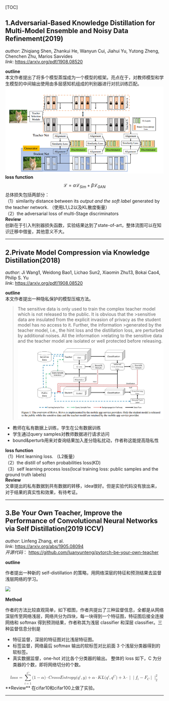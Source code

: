 [TOC]  

## 1.Adversarial-Based Knowledge Distillation for Multi-Model Ensemble and Noisy Data Refinement(2019)  
*author*: Zhiqiang Shen, Zhankui He, Wanyun Cui, Jiahui Yu, Yutong Zheng, Chenchen Zhu, Marios Savvides    
*link*: https://arxiv.org/pdf/1908.08520  

**outline**  
本文作者提出了将多个模型蒸馏成为一个模型的框架。亮点在于，对教师模型和学生模型的中间输出使用由多层感知机组成的判别器进行对抗训练匹配。  
![](https://github.com/bboylyg/Paper-Reading-Records/blob/master/attention%20transfer%20pics/1.png)  
**loss function**  
$$
\mathcal{L}=\alpha \mathcal{L}_{S i m}+\beta \mathcal{L}_{G A N}
$$
总体损失包括两部分：    
（1）similarity distance between its *output and the soft label* generated by the teacher network. （使用L1,L2以及KL散度衡量）    
（2）the adversarial loss of multi-Stage discriminators   
**Review**  
创新在于引入判别器损失函数，实验结果达到了state-of-art，整体流图可以在知识迁移中借鉴，其他意义不大。

----------------------------------------------------------------------------------------------------  

## 2.Private Model Compression via Knowledge Distillation(2018)  
*author*: Ji Wang1, Weidong Bao1, Lichao Sun2, Xiaomin Zhu13, Bokai Cao4, Philip S. Yu  
*link*: https://arxiv.org/pdf/1908.08520  

**outline**  
本文作者提出一种隐私保护的模型压缩方法。  
>The sensitive data is only used to train the complex teacher model which is not released to the public. It is obvious that the >sensitive data are insulated from the explicit invasion of privacy as the student model has no access to it. Further, the information >generated by the teacher model, i.e., the hint loss and the distillation loss, are perturbed by additional noises. All the information >relating to the sensitive data and the teacher model are isolated or well protected before releasing.  
![](https://github.com/bboylyg/Paper-Reading-Records/blob/master/attention%20transfer%20pics/2.png)  

- 教师在私有数据上训练，学生在公有数据训练  
- 学生通过query samples对教师数据进行请求访问  
- bound&perturb用来对查询结果加入差分隐私扰动，作者称这能提高隐私性  

**loss function**   
（1）Hint learning loss. （L2衡量）    
（2）the distill of soften probabilities loss(KD)  
（3）self learning process loss(local training loss: public samples and the ground truth labels)  
**Review**  
文章提出的私有数据到共有数据的转移，idea很好。但是实验代码没有放出来，对于结果的真实性和效果，有待考证。  

-----------------------------------------------------------------------------------------------

## 3.Be Your Own Teacher, Improve the Performance of Convolutional Neural Networks via Self Distillation(2019 ICCV)  
*author*: Linfeng Zhang, et al.  
*link*: https://arxiv.org/abs/1905.08094  
*开源代码*： https://github.com/luanyunteng/pytorch-be-your-own-teacher  

**outline**  

作者提出一种新的 self-distillation 的策略，用网络深层的特征和预测结果去监督浅层网络的学习。  

![](https://github.com/bboylyg/Paper-Reading-Records/blob/master/attention%20transfer%20pics/3.png)  

**Method**   

作者的方法比较直观简单，如下框图，作者共提出了三种监督信息，全都是从网络深层传至网络浅层，网络共分为四块，每一块得到一个特征图，特征图后接全连接网络和 softmax 得到预测结果，作者称其为浅层 classifier 和深层 classifier。三种监督信息分别是

- 特征监督，深层的特征图对比浅层特征图。
- 标签监督，网络最后 softmax 输出的软标签对比前面 3 个浅层分类器得到的软标签。
- 真实数据监督，one-hot 对比各个分类器的输出。
整体的 loss 如下，C 为分类器的个数，即将网络切分的个数。  

<math xmlns="http://www.w3.org/1998/Math/MathML" display="block">
  <mi>l</mi>
  <mi>o</mi>
  <mi>s</mi>
  <mi>s</mi>
  <mo>=</mo>
  <munderover>
    <mo>&#x2211;<!-- ∑ --></mo>
    <mrow class="MJX-TeXAtom-ORD">
      <mi>i</mi>
      <mo>=</mo>
      <mn>1</mn>
    </mrow>
    <mi>C</mi>
  </munderover>
  <mo stretchy="false">(</mo>
  <mn>1</mn>
  <mo>&#x2212;<!-- − --></mo>
  <mi>&#x03B1;<!-- α --></mi>
  <mo stretchy="false">)</mo>
  <mo>&#x22C5;<!-- ⋅ --></mo>
  <mi>C</mi>
  <mi>r</mi>
  <mi>o</mi>
  <mi>s</mi>
  <mi>s</mi>
  <mi>E</mi>
  <mi>n</mi>
  <mi>t</mi>
  <mi>r</mi>
  <mi>o</mi>
  <mi>p</mi>
  <mi>y</mi>
  <mo stretchy="false">(</mo>
  <msup>
    <mi>q</mi>
    <mi>i</mi>
  </msup>
  <mo>,</mo>
  <mi>y</mi>
  <mo stretchy="false">)</mo>
  <mo>+</mo>
  <mi>&#x03B1;<!-- α --></mi>
  <mo>&#x22C5;<!-- ⋅ --></mo>
  <mi>K</mi>
  <mi>L</mi>
  <mo stretchy="false">(</mo>
  <msup>
    <mi>q</mi>
    <mi>i</mi>
  </msup>
  <mo>,</mo>
  <msup>
    <mi>q</mi>
    <mi>C</mi>
  </msup>
  <mo stretchy="false">)</mo>
  <mo>+</mo>
  <mi>&#x03BB;<!-- λ --></mi>
  <mo>&#x22C5;<!-- ⋅ --></mo>
  <mrow class="MJX-TeXAtom-ORD">
    <mo stretchy="false">|</mo>
  </mrow>
  <mrow class="MJX-TeXAtom-ORD">
    <mo stretchy="false">|</mo>
  </mrow>
  <msub>
    <mi>f</mi>
    <mi>i</mi>
  </msub>
  <mo>&#x2212;<!-- − --></mo>
  <msub>
    <mi>F</mi>
    <mi>C</mi>
  </msub>
  <mrow class="MJX-TeXAtom-ORD">
    <mo stretchy="false">|</mo>
  </mrow>
  <msubsup>
    <mrow class="MJX-TeXAtom-ORD">
      <mo stretchy="false">|</mo>
    </mrow>
    <mn>2</mn>
    <mn>2</mn>
  </msubsup>
</math>  
**Review**  
在cifar10和cifar100上做了实验。  


------------------------------------------------------------------------
